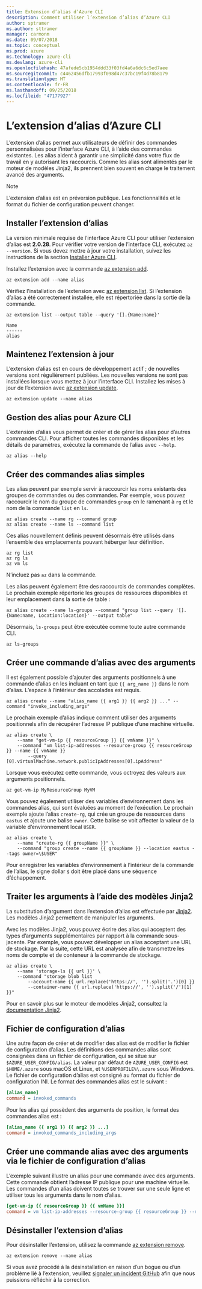 ```yaml
---
title: Extension d’alias d’Azure CLI
description: Comment utiliser l’extension d’alias d’Azure CLI
author: sptramer
ms.author: sttramer
manager: carmonm
ms.date: 09/07/2018
ms.topic: conceptual
ms.prod: azure
ms.technology: azure-cli
ms.devlang: azure-cli
ms.openlocfilehash: 47afede5cb1954ddd33f03fd4a6a6dc6c5ed7aee
ms.sourcegitcommit: c4462456dfb17993f098d47c37bc19f4d78b8179
ms.translationtype: HT
ms.contentlocale: fr-FR
ms.lasthandoff: 09/25/2018
ms.locfileid: "47177927"
---
```

# <a name="the-azure-cli-alias-extension"></a>L’extension d’alias d’Azure CLI

L’extension d’alias permet aux utilisateurs de définir des commandes personnalisées pour l’interface Azure CLI, à l’aide des commandes existantes. Les alias aident à garantir une simplicité dans votre flux de travail en y autorisant les raccourcis. Comme les alias sont alimentés par le moteur de modèles Jinja2, ils prennent bien souvent en charge le traitement avancé des arguments.

> [!NOTE]
> L’extension d’alias est en préversion publique. Les fonctionnalités et le format du fichier de configuration peuvent changer.

## <a name="install-the-alias-extension"></a>Installer l’extension d’alias

La version minimale requise de l’interface Azure CLI pour utiliser l’extension d’alias est **2.0.28**. Pour vérifier votre version de l’interface CLI, exécutez `az --version`. Si vous devez mettre à jour votre installation, suivez les instructions de la section [Installer Azure CLI](./install-azure-cli.md).

Installez l’extension avec la commande [az extension add](/cli/azure/extension#az-extension-add).

```azurecli-interactive
az extension add --name alias
```

Vérifiez l’installation de l’extension avec [az extension list](/cli/azure/extension#az-extension-list). Si l’extension d’alias a été correctement installée, elle est répertoriée dans la sortie de la commande.

```azurecli-interactive
az extension list --output table --query '[].{Name:name}'
```

```output
Name
------
alias
```

## <a name="keep-the-extension-up-to-date"></a>Maintenez l’extension à jour

L’extension d’alias est en cours de développement actif ; de nouvelles versions sont régulièrement publiées. Les nouvelles versions ne sont pas installées lorsque vous mettez à jour l’interface CLI. Installez les mises à jour de l’extension avec [az extension update](/cli/azure/extension#az-extension-update).

```azurecli-interactive
az extension update --name alias
```

## <a name="manage-aliases-for-the-azure-cli"></a>Gestion des alias pour Azure CLI

L’extension d’alias vous permet de créer et de gérer les alias pour d’autres commandes CLI. Pour afficher toutes les commandes disponibles et les détails de paramètres, exécutez la commande de l’alias avec `--help`.

```azurecli-interactive
az alias --help
```

## <a name="create-simple-alias-commands"></a>Créer des commandes alias simples

Les alias peuvent par exemple servir à raccourcir les noms existants des groupes de commandes ou des commandes. Par exemple, vous pouvez raccourcir le nom du groupe de commandes `group` en le ramenant à `rg` et le nom de la commande `list` en `ls`.

```azurecli-interactive
az alias create --name rg --command group
az alias create --name ls --command list
```

Ces alias nouvellement définis peuvent désormais être utilisés dans l’ensemble des emplacements pouvant héberger leur définition.

```azurecli-interactive
az rg list
az rg ls
az vm ls
```

N’incluez pas `az` dans la commande.

Les alias peuvent également être des raccourcis de commandes complètes. Le prochain exemple répertorie les groupes de ressources disponibles et leur emplacement dans la sortie de table :

```azurecli-interactive
az alias create --name ls-groups --command "group list --query '[].{Name:name, Location:location}' --output table"
```

Désormais, `ls-groups` peut être exécutée comme toute autre commande CLI.

```azurecli-interactive
az ls-groups
```

## <a name="create-an-alias-command-with-arguments"></a>Créer une commande d’alias avec des arguments

Il est également possible d’ajouter des arguments positionnels à une commande d’alias en les incluant en tant que `{{ arg_name }}` dans le nom d’alias. L’espace à l’intérieur des accolades est requis.

```azurecli-interactive
az alias create --name "alias_name {{ arg1 }} {{ arg2 }} ..." --command "invoke_including_args"
```

Le prochain exemple d’alias indique comment utiliser des arguments positionnels afin de récupérer l’adresse IP publique d’une machine virtuelle.

```azurecli-interactive
az alias create \
    --name "get-vm-ip {{ resourceGroup }} {{ vmName }}" \
    --command "vm list-ip-addresses --resource-group {{ resourceGroup }} --name {{ vmName }}
        --query [0].virtualMachine.network.publicIpAddresses[0].ipAddress"
```

Lorsque vous exécutez cette commande, vous octroyez des valeurs aux arguments positionnels.

```azurecli-interactive
az get-vm-ip MyResourceGroup MyVM
```

Vous pouvez également utiliser des variables d’environnement dans les commandes alias, qui sont évaluées au moment de l’exécution. Le prochain exemple ajoute l’alias `create-rg`, qui crée un groupe de ressources dans `eastus` et ajoute une balise `owner`. Cette balise se voit affecter la valeur de la variable d’environnement local `USER`.

```azurecli-interactive
az alias create \
    --name "create-rg {{ groupName }}" \
    --command "group create --name {{ groupName }} --location eastus --tags owner=\$USER"
```

Pour enregistrer les variables d’environnement à l’intérieur de la commande de l’alias, le signe dollar `$` doit être placé dans une séquence d’échappement.

## <a name="process-arguments-using-jinja2-templates"></a>Traiter les arguments à l’aide des modèles Jinja2

La substitution d’argument dans l’extension d’alias est effectuée par [Jinja2](http://jinja.pocoo.org/docs/2.10/). Les modèles Jinja2 permettent de manipuler les arguments.

Avec les modèles Jinja2, vous pouvez écrire des alias qui acceptent des types d’arguments supplémentaires par rapport à la commande sous-jacente. Par exemple, vous pouvez développer un alias acceptant une URL de stockage. Par la suite, cette URL est analysée afin de transmettre les noms de compte et de conteneur à la commande de stockage.

```azurecli-interactive
az alias create \
    --name 'storage-ls {{ url }}' \
    --command "storage blob list
        --account-name {{ url.replace('https://', '').split('.')[0] }}
        --container-name {{ url.replace('https://', '').split('/')[1] }}"
```

Pour en savoir plus sur le moteur de modèles Jinja2, consultez la [documentation Jinja2](http://jinja.pocoo.org/docs/2.10/templates/).

## <a name="alias-configuration-file"></a>Fichier de configuration d’alias

Une autre façon de créer et de modifier des alias est de modifier le fichier de configuration d’alias. Les définitions des commandes alias sont consignées dans un fichier de configuration, qui se situe sur `$AZURE_USER_CONFIG/alias`. La valeur par défaut de `AZURE_USER_CONFIG` est `$HOME/.azure` sous macOS et Linux, et `%USERPROFILE%\.azure` sous Windows. Le fichier de configuration d’alias est consigné au format du fichier de configuration INI. Le format des commandes alias est le suivant :

```ini
[alias_name]
command = invoked_commands
```

Pour les alias qui possèdent des arguments de position, le format des commandes alias est :

```ini
[alias_name {{ arg1 }} {{ arg2 }} ...]
command = invoked_commands_including_args
```

## <a name="create-an-alias-command-with-arguments-via-the-alias-configuration-file"></a>Créer une commande alias avec des arguments via le fichier de configuration d’alias

L’exemple suivant illustre un alias pour une commande avec des arguments. Cette commande obtient l’adresse IP publique pour une machine virtuelle. Les commandes d’un alias doivent toutes se trouver sur une seule ligne et utiliser tous les arguments dans le nom d’alias.

```ini
[get-vm-ip {{ resourceGroup }} {{ vmName }}]
command = vm list-ip-addresses --resource-group {{ resourceGroup }} --name {{ vmName }} --query [0].virtualMachine.network.publicIpAddresses[0].ipAddress
```

## <a name="uninstall-the-alias-extension"></a>Désinstaller l’extension d’alias

Pour désinstaller l’extension, utilisez la commande [az extension remove](/cli/azure/extension#az-extension-remove).

```azurecli-interactive
az extension remove --name alias
```

Si vous avez procédé à la désinstallation en raison d’un bogue ou d’un problème lié à l’extension, veuillez [signaler un incident GitHub](https://github.com/Azure/azure-cli-extensions/issues) afin que nous puissions réfléchir à la correction.
